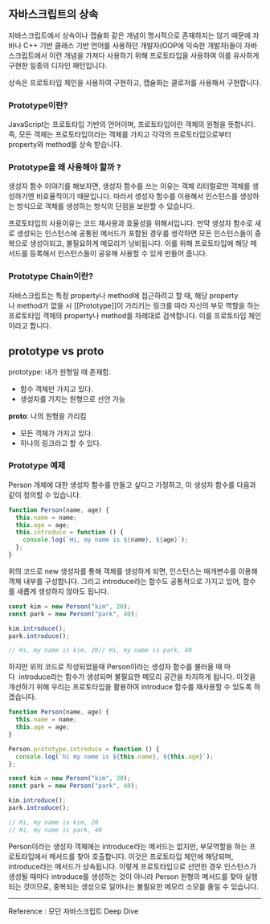 ## **자바스크립트의 상속**

자바스크립트에서 상속이나 캡슐화 같은 개념이 명시적으로 존재하지는 않기 때문에 자바나 C++ 기반 클래스 기반 언어를 사용하던 개발자(OOP에 익숙한 개발자)들이 자바스크립트에서 이런 개념을 가져다 사용하기 위해 프로토타입을 사용하여 이를 유사하게 구현한 일종의 디자인 패턴입니다.

상속은 프로토타입 체인을 사용하여 구현하고, 캡슐화는 클로저를 사용해서 구현합니다.

### Prototype이란?

JavaScript는 프로토타입 기반의 언어이며, 프로토타입이란 객체의 원형을 뜻합니다. 즉, 모든 객체는 프로토타입이라는 객체를 가지고 각각의 프로토타입으로부터 property와 method를 상속 받습니다.

### Prototype을 왜 사용해야 할까 ?

생성자 함수 이야기를 해보자면, 생성자 함수를 쓰는 이유는 객체 리터럴로만 객체를 생성하기엔 비효율적이기 때문입니다. 따라서 생성자 함수를 이용해서 인스턴스를 생성하는 방식으로 객체를 생성하는 방식의 단점을 보완할 수 있습니다.

프로토타입의 사용이유는 코드 재사용과 효율성을 위해서입니다. 만약 생성자 함수로 새로 생성되는 인스턴스에 공통된 메서드가 포함된 경우를 생각하면 모든 인스턴스들이 중복으로 생성이되고, 불필요하게 메모리가 낭비됩니다. 이를 위해 프로토타입에 해당 메서드를 등록해서 인스턴스들이 공유해 사용할 수 있게 만들어 줍니다.

### Prototype Chain이란?

자바스크립트는 특정 property나 method에 접근하려고 할 때, 해당 property나 method가 없을 시 [[Prototype]]이 가리키는 링크를 따라 자신의 부모 역할을 하는 프로토타입 객체의 property나 method를 차례대로 검색합니다. 이를 프로토타입 체인이라고 합니다.

## prototype vs **proto**

prototype: 내가 원형일 때 존재함.

- 함수 객체만 가지고 있다.
- 생성자를 가지는 원형으로 선언 가능

**proto**: 나의 원형을 가리킴

- 모든 객체가 가지고 있다.
- 하나의 링크라고 할 수 있다.

### Prototype 예제

Person 개체에 대한 생성자 함수를 만들고 싶다고 가정하고, 이 생성자 함수를 다음과 같이 정의할 수 있습니다.

```jsx
function Person(name, age) {
  this.name = name;
  this.age = age;
  this.introduce = function () {
    console.log(`Hi, my name is ${name}, ${age}`);
  };
}
```

위의 코드로 new 생성자를 통해 객체를 생성하게 되면, 인스턴스는 매개변수를 이용해 객체 내부를 구성합니다. 그리고 introduce라는 함수도 공통적으로 가지고 있어, 함수를 새롭게 생성하지 않아도 됩니다.

```jsx
const kim = new Person("kim", 20);
const park = new Person("park", 40);

kim.introduce();
park.introduce();

// Hi, my name is kim, 20// Hi, my name is park, 40
```

하지만 위의 코드로 작성되었을때 Person이라는 생성자 함수를 불러올 때 마다  introduce라는 함수가 생성되며 불필요한 메모리 공간을 차지하게 됩니다. 이것을 개선하기 위해 우리는 프로토타입을 활용하여 introduce 함수를 재사용할 수 있도록 하겠습니다.

```jsx
function Person(name, age) {
  this.name = name;
  this.age = age;
}

Person.prototype.introduce = function () {
  console.log(`hi my name is ${this.name}, ${this.age}`);
};

const kim = new Person("kim", 20);
const park = new Person("park", 40);

kim.introduce();
park.introduce();

// Hi, my name is kim, 20
// Hi, my name is park, 40
```

Person이라는 생성자 객체에는 introduce라는 메서드는 없지만, 부모역할을 하는 프로토타입에서 메서드를 찾아 호출합니다. 이것은 프로토타입 체인에 해당되며, introduce라는 메서드가 상속됩니다. 이렇게 프로토타입으로 선언한 경우 인스턴스가 생성될 때마다 introduce를 생성하는 것이 아니라 Person 원형의 메서드를 찾아 실행되는 것이므로, 중복되는 생성으로 일어나는 불필요한 메모리 소모를 줄일 수 있습니다.

---

Reference : 모던 자바스크립트 Deep Dive
